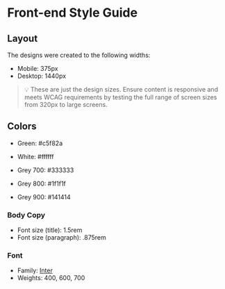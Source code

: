 # Front-end Style Guide

## Layout

The designs were created to the following widths:

- Mobile: 375px
- Desktop: 1440px

> 💡 These are just the design sizes. Ensure content is responsive and meets WCAG requirements by testing the full range of screen sizes from 320px to large screens.

## Colors

- Green: #c5f82a

- White: #ffffff

- Grey 700: #333333
- Grey 800: #1f1f1f
- Grey 900: #141414

### Body Copy

- Font size (title): 1.5rem
- Font size (paragraph): .875rem

### Font

- Family: [Inter](https://fonts.google.com/specimen/Inter)
- Weights: 400, 600, 700
